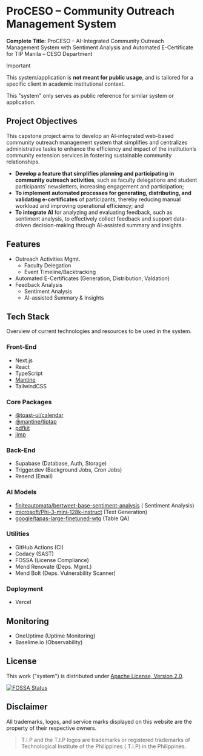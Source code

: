 # ProCESO – Community Outreach Management System

**Complete Title:**
ProCESO – AI-Integrated Community Outreach Management System with Sentiment Analysis and Automated E-Certificate for TIP Manila – CESO Department

> [!IMPORTANT]
> This system/application is **not meant for public usage**, and is tailored for a specific client in academic institutional context.
>
> This "system" only serves as public reference for similar system or application.

## Project Objectives

This capstone project aims to develop an AI-integrated web-based community outreach management system that simplifies
and centralizes administrative tasks to enhance the efficiency and impact of the institution’s community extension
services in fostering sustainable community relationships.

- **Develop a feature that simplifies planning and participating in community outreach activities**, such as faculty
  delegations and student participants’ newsletters, increasing engagement and participation;
- **To implement automated processes for generating, distributing, and validating e-certificates** of participants, thereby reducing manual workload and improving operational efficiency; and
- **To integrate AI** for analyzing and evaluating feedback, such as sentiment analysis, to effectively collect feedback and support data-driven decision-making through AI-assisted summary and insights.

## Features

- Outreach Activities Mgmt.
  - Faculty Delegation
  - Event Timeline/Backtracking
- Automated E-Certificates (Generation, Distribution, Valdation)
- Feedback Analysis
  - Sentiment Analysis
  - AI-assisted Summary & Insights

## Tech Stack

Overview of current technologies and resources to be used in the system.

### Front-End

- Next.js
- React
- TypeScript
- [Mantine](https://mantine.dev/)
- TailwindCSS

### Core Packages

- [@toast-ui/calendar](https://github.com/nhn/tui.calendar/tree/main/apps/react-calendar)
- [@mantine/tiptap](https://mantine.dev/x/tiptap/)
- [pdfkit](https://pdfkit.org/)
- [jimp](https://www.npmjs.com/package/jimp)

### Back-End

- Supabase (Database, Auth, Storage)
- Trigger.dev (Background Jobs, Cron Jobs)
- Resend (Email)

### AI Models

- [finiteautomata/bertweet-base-sentiment-analysis](https://huggingface.co/finiteautomata/bertweet-base-sentiment-analysis) (
  Sentiment Analysis)
- [microsoft/Phi-3-mini-128k-instruct](https://huggingface.co/microsoft/Phi-3-mini-128k-instruct) (Text Generation)
- [google/tapas-large-finetuned-wtq](https://huggingface.co/google/tapas-large-finetuned-wtq) (Table QA)

### Utilities

- GitHub Actions (CI)
- Codacy (SAST)
- FOSSA (License Compliance)
- Mend Renovate (Deps. Mgmt.)
- Mend Bolt (Deps. Vulnerability Scanner)

### Deployment

- Vercel

## Monitoring

- OneUptime (Uptime Monitoring)
- Baselime.io (Observability)

## License

This work ("system") is distributed under [Apache License, Version 2.0](https://opensource.org/license/apache-2-0).

[![FOSSA Status](https://app.fossa.com/api/projects/custom%2B26392%2Fgithub.com%2Fjhdcruz%2FProCESO.svg?type=large&issueType=license)](https://app.fossa.com/projects/custom%2B26392%2Fgithub.com%2Fjhdcruz%2FProCESO?ref=badge_large&issueType=license)

## Disclaimer

All trademarks, logos, and service marks displayed on this website are the property of their respective owners.

> T.I.P and the T.I.P logos are trademarks or registered trademarks of Technological Institute of the Philippines (
> T.I.P) in the Philippines.
